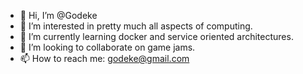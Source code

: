- 👋 Hi, I’m @Godeke 
- 👀 I’m interested in pretty much all aspects of computing. 
- 🌱 I’m currently learning docker and service oriented architectures.
- 💞️ I’m looking to collaborate on game jams.
- 📫 How to reach me: godeke@gmail.com

<!---
Godeke/Godeke is a ✨ special ✨ repository because its `README.md` (this file) appears on your GitHub profile.
You can click the Preview link to take a look at your changes.
--->
